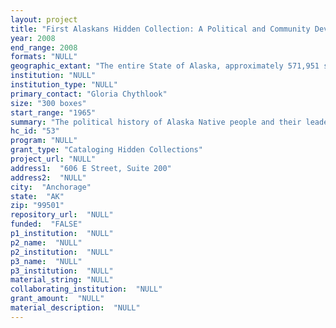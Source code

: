 ```yaml
--- 
layout: project 
title: "First Alaskans Hidden Collection: A Political and Community Development History of Alaska’s Native People from 1965 to the Present"
year: 2008
end_range: 2008
formats: "NULL"
geographic_extant: "The entire State of Alaska, approximately 571,951 square miles, and includes 210 Alaska Native villages and/or tribes."
institution: "NULL"
institution_type: "NULL"
primary_contact: "Gloria Chythlook"
size: "300 boxes"
start_range: "1965"
summary: "The political history of Alaska Native people and their leaders in the late 20th century is an epic story of modern America. The Alaska Federation of Natives (AFN) was formed in 1966 to address the Alaska Native aboriginal land rights and achieve passage of a just and fair land settlement. After five years of lobbying and legal work, the U.S. Congress passed the Alaska Native Claims Settlement Act (ANCSA) on December 18, 1971. ANCSA established thirteen regional corporations and hundreds of village corporations along with the right to select 44 million acres of land and a total of $962.5 million in compensation for the land they relinquished. In 1989, the Alaska Federation of Natives formed the First Alaskans Institute; it has become the informal repository for the collection of literature that documents this historical journey. Currently stored in boxes and file cabinets, materials are inaccessible to historians, scholars, Native leaders and the general public. As a result, general interpretations of this important historical account are often incomplete. First Alaskans Institute’s Information Clearinghouse is the repository envisioned to collect, organize and make accessible this priceless collection. Information provided through the Clearinghouse will help to magnify the voices of Native leaders, students and emerging Native scholars. Alaska Natives will be given greater access to information they need to address the many challenges Alaska Natives face and will aid them in developing policies and programs that can build healthy and sustainable communities."
hc_id: "53"
program: "NULL"
grant_type: "Cataloging Hidden Collections"
project_url: "NULL"
address1:  "606 E Street, Suite 200"
address2:  "NULL"
city:  "Anchorage"
state:  "AK"
zip: "99501"
repository_url:  "NULL"
funded:  "FALSE"
p1_institution:  "NULL"
p2_name:  "NULL"
p2_institution:  "NULL"
p3_name:  "NULL"
p3_institution:  "NULL"
material_string: "NULL"
collaborating_institution:  "NULL"
grant_amount:  "NULL"
material_description:  "NULL"
---
```

